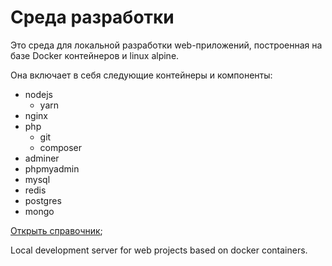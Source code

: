 # Среда разработки

Это среда для локальной разработки web-приложений, построенная на базе Docker контейнеров и linux alpine.

Она включает в себя следующие контейнеры и компоненты:

- nodejs
  - yarn
- nginx
- php
  - git
  - composer
- adminer
- phpmyadmin
- mysql
- redis
- postgres
- mongo

[Открыть справочник](https://github.com/isengine/localdev/blob/master/dev/README.md);

Local development server for web projects based on docker containers.
